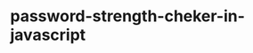 # password-strength-cheker-in-javascript
            
                
                              
                                                                   
